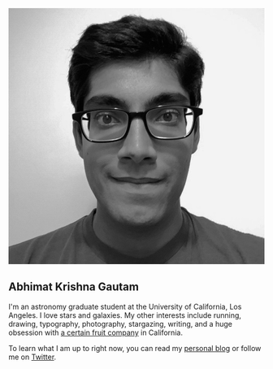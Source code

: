 ![My Face!](./Face.jpg)

## **Abhimat Krishna Gautam**

I'm an astronomy graduate student at the University of California, Los Angeles. I love stars and galaxies. My other interests include running, drawing, typography, photography, stargazing, writing, and a huge obsession with [a certain fruit company](https://www.apple.com) in California.

To learn what I am up to right now, you can read my [personal blog](http://abhimat.tumblr.com/) or follow me on [Twitter](https://twitter.com/abhimatgautam).